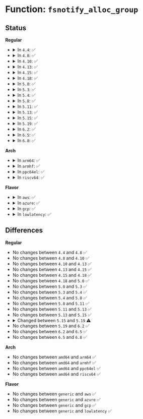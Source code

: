 # Function: <code>fsnotify_alloc_group</code>

## Status
<b>Regular</b>
<ul>
<li>
<details>
<summary>In <code>4.4</code>: ✅</summary>

```c
struct fsnotify_group *fsnotify_alloc_group(const struct fsnotify_ops *ops);
```

**Collision:** Unique Global

**Inline:** No

**Transformation:** False

**Instances:**

```
In fs/notify/group.c (ffffffff8124fcf0)
Location: fs/notify/group.c:91
Inline: False
Direct callers:
  - kernel/audit_tree.c:audit_tree_init
  - fs/notify/dnotify/dnotify.c:dnotify_init
  - fs/notify/inotify/inotify_user.c:inotify_new_group
  - fs/notify/fanotify/fanotify_user.c:SyS_fanotify_init
```
**Symbols:**

```
ffffffff8124fcf0-ffffffff8124fdb1: fsnotify_alloc_group (STB_GLOBAL)
```
</details>
</li>
<li>
<details>
<summary>In <code>4.8</code>: ✅</summary>

```c
struct fsnotify_group *fsnotify_alloc_group(const struct fsnotify_ops *ops);
```

**Collision:** Unique Global

**Inline:** No

**Transformation:** False

**Instances:**

```
In fs/notify/group.c (ffffffff81278410)
Location: fs/notify/group.c:119
Inline: False
Direct callers:
  - kernel/audit_tree.c:audit_tree_init
  - fs/notify/dnotify/dnotify.c:dnotify_init
  - fs/notify/inotify/inotify_user.c:inotify_new_group
  - fs/notify/fanotify/fanotify_user.c:SyS_fanotify_init
```
**Symbols:**

```
ffffffff81278410-ffffffff812784d1: fsnotify_alloc_group (STB_GLOBAL)
```
</details>
</li>
<li>
<details>
<summary>In <code>4.10</code>: ✅</summary>

```c
struct fsnotify_group *fsnotify_alloc_group(const struct fsnotify_ops *ops);
```

**Collision:** Unique Global

**Inline:** No

**Transformation:** False

**Instances:**

```
In fs/notify/group.c (ffffffff8128c120)
Location: fs/notify/group.c:119
Inline: False
Direct callers:
  - kernel/audit_tree.c:audit_tree_init
  - fs/notify/dnotify/dnotify.c:dnotify_init
  - fs/notify/inotify/inotify_user.c:inotify_new_group
  - fs/notify/fanotify/fanotify_user.c:SyS_fanotify_init
```
**Symbols:**

```
ffffffff8128c120-ffffffff8128c1c4: fsnotify_alloc_group (STB_GLOBAL)
```
</details>
</li>
<li>
<details>
<summary>In <code>4.13</code>: ✅</summary>

```c
struct fsnotify_group *fsnotify_alloc_group(const struct fsnotify_ops *ops);
```

**Collision:** Unique Global

**Inline:** No

**Transformation:** False

**Instances:**

```
In fs/notify/group.c (ffffffff812990b0)
Location: fs/notify/group.c:128
Inline: False
Direct callers:
  - kernel/audit_tree.c:audit_tree_init
  - fs/notify/dnotify/dnotify.c:dnotify_init
  - fs/notify/inotify/inotify_user.c:inotify_new_group
  - fs/notify/fanotify/fanotify_user.c:SyS_fanotify_init
```
**Symbols:**

```
ffffffff812990b0-ffffffff8129915e: fsnotify_alloc_group (STB_GLOBAL)
```
</details>
</li>
<li>
<details>
<summary>In <code>4.15</code>: ✅</summary>

```c
struct fsnotify_group *fsnotify_alloc_group(const struct fsnotify_ops *ops);
```

**Collision:** Unique Global

**Inline:** No

**Transformation:** False

**Instances:**

```
In fs/notify/group.c (ffffffff812bc470)
Location: fs/notify/group.c:128
Inline: False
Direct callers:
  - kernel/audit_tree.c:audit_tree_init
  - fs/notify/dnotify/dnotify.c:dnotify_init
  - fs/notify/inotify/inotify_user.c:inotify_new_group
  - fs/notify/fanotify/fanotify_user.c:SyS_fanotify_init
```
**Symbols:**

```
ffffffff812bc470-ffffffff812bc51e: fsnotify_alloc_group (STB_GLOBAL)
```
</details>
</li>
<li>
<details>
<summary>In <code>4.18</code>: ✅</summary>

```c
struct fsnotify_group *fsnotify_alloc_group(const struct fsnotify_ops *ops);
```

**Collision:** Unique Global

**Inline:** No

**Transformation:** False

**Instances:**

```
In fs/notify/group.c (ffffffff812e5090)
Location: fs/notify/group.c:128
Inline: False
Direct callers:
  - kernel/audit_watch.c:audit_watch_init
  - kernel/audit_fsnotify.c:audit_fsnotify_init
  - kernel/audit_tree.c:audit_tree_init
  - fs/notify/dnotify/dnotify.c:dnotify_init
  - fs/notify/inotify/inotify_user.c:do_inotify_init
  - fs/notify/fanotify/fanotify_user.c:__ia32_sys_fanotify_init
  - fs/notify/fanotify/fanotify_user.c:__x64_sys_fanotify_init
```
**Symbols:**

```
ffffffff812e5090-ffffffff812e513e: fsnotify_alloc_group (STB_GLOBAL)
```
</details>
</li>
<li>
<details>
<summary>In <code>5.0</code>: ✅</summary>

```c
struct fsnotify_group *fsnotify_alloc_group(const struct fsnotify_ops *ops);
```

**Collision:** Unique Global

**Inline:** No

**Transformation:** False

**Instances:**

```
In fs/notify/group.c (ffffffff812f9b70)
Location: fs/notify/group.c:131
Inline: False
Direct callers:
  - kernel/audit_watch.c:audit_watch_init
  - kernel/audit_fsnotify.c:audit_fsnotify_init
  - kernel/audit_tree.c:audit_tree_init
  - fs/notify/dnotify/dnotify.c:dnotify_init
  - fs/notify/inotify/inotify_user.c:do_inotify_init
  - fs/notify/fanotify/fanotify_user.c:__ia32_sys_fanotify_init
  - fs/notify/fanotify/fanotify_user.c:__x64_sys_fanotify_init
```
**Symbols:**

```
ffffffff812f9b70-ffffffff812f9c18: fsnotify_alloc_group (STB_GLOBAL)
```
</details>
</li>
<li>
<details>
<summary>In <code>5.3</code>: ✅</summary>

```c
struct fsnotify_group *fsnotify_alloc_group(const struct fsnotify_ops *ops);
```

**Collision:** Unique Global

**Inline:** No

**Transformation:** False

**Instances:**

```
In fs/notify/group.c (ffffffff8131a210)
Location: fs/notify/group.c:117
Inline: False
Direct callers:
  - kernel/audit_watch.c:audit_watch_init
  - kernel/audit_fsnotify.c:audit_fsnotify_init
  - kernel/audit_tree.c:audit_tree_init
  - fs/notify/dnotify/dnotify.c:dnotify_init
  - fs/notify/inotify/inotify_user.c:do_inotify_init
  - fs/notify/fanotify/fanotify_user.c:__ia32_sys_fanotify_init
  - fs/notify/fanotify/fanotify_user.c:__x64_sys_fanotify_init
```
**Symbols:**

```
ffffffff8131a210-ffffffff8131a2c8: fsnotify_alloc_group (STB_GLOBAL)
```
</details>
</li>
<li>
<details>
<summary>In <code>5.4</code>: ✅</summary>

```c
struct fsnotify_group *fsnotify_alloc_group(const struct fsnotify_ops *ops);
```

**Collision:** Unique Global

**Inline:** No

**Transformation:** False

**Instances:**

```
In fs/notify/group.c (ffffffff8132d030)
Location: fs/notify/group.c:117
Inline: False
Direct callers:
  - kernel/audit_watch.c:audit_watch_init
  - kernel/audit_fsnotify.c:audit_fsnotify_init
  - kernel/audit_tree.c:audit_tree_init
  - fs/notify/dnotify/dnotify.c:dnotify_init
  - fs/notify/inotify/inotify_user.c:do_inotify_init
  - fs/notify/fanotify/fanotify_user.c:__ia32_sys_fanotify_init
  - fs/notify/fanotify/fanotify_user.c:__x64_sys_fanotify_init
```
**Symbols:**

```
ffffffff8132d030-ffffffff8132d0e8: fsnotify_alloc_group (STB_GLOBAL)
```
</details>
</li>
<li>
<details>
<summary>In <code>5.8</code>: ✅</summary>

```c
struct fsnotify_group *fsnotify_alloc_group(const struct fsnotify_ops *ops);
```

**Collision:** Unique Global

**Inline:** No

**Transformation:** False

**Instances:**

```
In fs/notify/group.c (ffffffff81366db0)
Location: fs/notify/group.c:118
Inline: False
Direct callers:
  - kernel/audit_watch.c:audit_watch_init
  - kernel/audit_fsnotify.c:audit_fsnotify_init
  - kernel/audit_tree.c:audit_tree_init
  - fs/notify/dnotify/dnotify.c:dnotify_init
  - fs/notify/inotify/inotify_user.c:inotify_new_group
  - fs/notify/fanotify/fanotify_user.c:__do_sys_fanotify_init
```
**Symbols:**

```
ffffffff81366db0-ffffffff81366e62: fsnotify_alloc_group (STB_GLOBAL)
```
</details>
</li>
<li>
<details>
<summary>In <code>5.11</code>: ✅</summary>

```c
struct fsnotify_group *fsnotify_alloc_group(const struct fsnotify_ops *ops);
```

**Collision:** Unique Global

**Inline:** No

**Transformation:** False

**Instances:**

```
In fs/notify/group.c (ffffffff81374100)
Location: fs/notify/group.c:118
Inline: False
Direct callers:
  - kernel/audit_watch.c:audit_watch_init
  - kernel/audit_fsnotify.c:audit_fsnotify_init
  - kernel/audit_tree.c:audit_tree_init
  - fs/notify/dnotify/dnotify.c:dnotify_init
  - fs/notify/inotify/inotify_user.c:inotify_new_group
  - fs/notify/fanotify/fanotify_user.c:__do_sys_fanotify_init
```
**Symbols:**

```
ffffffff81374100-ffffffff813741b2: fsnotify_alloc_group (STB_GLOBAL)
```
</details>
</li>
<li>
<details>
<summary>In <code>5.13</code>: ✅</summary>

```c
struct fsnotify_group *fsnotify_alloc_group(const struct fsnotify_ops *ops);
```

**Collision:** Unique Global

**Inline:** No

**Transformation:** False

**Instances:**

```
In fs/notify/group.c (ffffffff8137ab00)
Location: fs/notify/group.c:143
Inline: False
Direct callers:
  - kernel/audit_watch.c:audit_watch_init
  - kernel/audit_fsnotify.c:audit_fsnotify_init
  - kernel/audit_tree.c:audit_tree_init
  - fs/notify/dnotify/dnotify.c:dnotify_init
```
**Symbols:**

```
ffffffff8137ab00-ffffffff8137ab15: fsnotify_alloc_group (STB_GLOBAL)
```
</details>
</li>
<li>
<details>
<summary>In <code>5.15</code>: ✅</summary>

```c
struct fsnotify_group *fsnotify_alloc_group(const struct fsnotify_ops *ops);
```

**Collision:** Unique Global

**Inline:** No

**Transformation:** False

**Instances:**

```
In fs/notify/group.c (ffffffff813c77e0)
Location: fs/notify/group.c:144
Inline: False
Direct callers:
  - kernel/audit_watch.c:audit_watch_init
  - kernel/audit_fsnotify.c:audit_fsnotify_init
  - kernel/audit_tree.c:audit_tree_init
  - fs/notify/dnotify/dnotify.c:dnotify_init
```
**Symbols:**

```
ffffffff813c77e0-ffffffff813c77f5: fsnotify_alloc_group (STB_GLOBAL)
```
</details>
</li>
<li>
<details>
<summary>In <code>5.19</code>: ✅</summary>

```c
struct fsnotify_group *fsnotify_alloc_group(const struct fsnotify_ops *ops, int flags);
```

**Collision:** Unique Global

**Inline:** No

**Transformation:** False

**Instances:**

```
In fs/notify/group.c (ffffffff8144eb10)
Location: fs/notify/group.c:156
Inline: False
Direct callers:
  - kernel/audit_watch.c:audit_watch_init
  - kernel/audit_fsnotify.c:audit_fsnotify_init
  - kernel/audit_tree.c:audit_tree_init
  - fs/notify/dnotify/dnotify.c:dnotify_init
  - fs/notify/inotify/inotify_user.c:do_inotify_init
  - fs/notify/fanotify/fanotify_user.c:__do_sys_fanotify_init
```
**Symbols:**

```
ffffffff8144eb10-ffffffff8144ebf2: fsnotify_alloc_group (STB_GLOBAL)
```
</details>
</li>
<li>
<details>
<summary>In <code>6.2</code>: ✅</summary>

```c
struct fsnotify_group *fsnotify_alloc_group(const struct fsnotify_ops *ops, int flags);
```

**Collision:** Unique Global

**Inline:** No

**Transformation:** False

**Instances:**

```
In fs/notify/group.c (ffffffff814dd2a0)
Location: fs/notify/group.c:156
Inline: False
Direct callers:
  - kernel/audit_watch.c:audit_watch_init
  - kernel/audit_fsnotify.c:audit_fsnotify_init
  - kernel/audit_tree.c:audit_tree_init
  - fs/notify/dnotify/dnotify.c:dnotify_init
  - fs/notify/inotify/inotify_user.c:do_inotify_init
  - fs/notify/fanotify/fanotify_user.c:__do_sys_fanotify_init
```
**Symbols:**

```
ffffffff814dd2a0-ffffffff814dd387: fsnotify_alloc_group (STB_GLOBAL)
```
</details>
</li>
<li>
<details>
<summary>In <code>6.5</code>: ✅</summary>

```c
struct fsnotify_group *fsnotify_alloc_group(const struct fsnotify_ops *ops, int flags);
```

**Collision:** Unique Global

**Inline:** No

**Transformation:** False

**Instances:**

```
In fs/notify/group.c (ffffffff81513b00)
Location: fs/notify/group.c:156
Inline: False
Direct callers:
  - kernel/audit_watch.c:audit_watch_init
  - kernel/audit_fsnotify.c:audit_fsnotify_init
  - kernel/audit_tree.c:audit_tree_init
  - fs/notify/dnotify/dnotify.c:dnotify_init
  - fs/notify/inotify/inotify_user.c:do_inotify_init
  - fs/notify/fanotify/fanotify_user.c:__do_sys_fanotify_init
```
**Symbols:**

```
ffffffff81513b00-ffffffff81513be7: fsnotify_alloc_group (STB_GLOBAL)
```
</details>
</li>
<li>
<details>
<summary>In <code>6.8</code>: ✅</summary>

```c
struct fsnotify_group *fsnotify_alloc_group(const struct fsnotify_ops *ops, int flags);
```

**Collision:** Unique Global

**Inline:** No

**Transformation:** False

**Instances:**

```
In fs/notify/group.c (ffffffff81547f90)
Location: fs/notify/group.c:156
Inline: False
Direct callers:
  - kernel/audit_watch.c:audit_watch_init
  - kernel/audit_fsnotify.c:audit_fsnotify_init
  - kernel/audit_tree.c:audit_tree_init
  - fs/notify/dnotify/dnotify.c:dnotify_init
  - fs/notify/inotify/inotify_user.c:do_inotify_init
  - fs/notify/fanotify/fanotify_user.c:__do_sys_fanotify_init
```
**Symbols:**

```
ffffffff81547f90-ffffffff815480bc: fsnotify_alloc_group (STB_GLOBAL)
```
</details>
</li>
</ul>
<b>Arch</b>
<ul>
<li>
<details>
<summary>In <code>arm64</code>: ✅</summary>

```c
struct fsnotify_group *fsnotify_alloc_group(const struct fsnotify_ops *ops);
```

**Collision:** Unique Global

**Inline:** No

**Transformation:** False

**Instances:**

```
In fs/notify/group.c (ffff8000103e8e00)
Location: fs/notify/group.c:117
Inline: False
Direct callers:
  - kernel/audit_watch.c:audit_watch_init
  - kernel/audit_fsnotify.c:audit_fsnotify_init
  - kernel/audit_tree.c:audit_tree_init
  - fs/notify/dnotify/dnotify.c:dnotify_init
  - fs/notify/inotify/inotify_user.c:do_inotify_init
  - fs/notify/fanotify/fanotify_user.c:__arm64_sys_fanotify_init
```
**Symbols:**

```
ffff8000103e8e00-ffff8000103e8ebc: fsnotify_alloc_group (STB_GLOBAL)
```
</details>
</li>
<li>
<details>
<summary>In <code>armhf</code>: ✅</summary>

```c
struct fsnotify_group *fsnotify_alloc_group(const struct fsnotify_ops *ops);
```

**Collision:** Unique Global

**Inline:** No

**Transformation:** False

**Instances:**

```
In fs/notify/group.c (c05c0530)
Location: fs/notify/group.c:117
Inline: False
Direct callers:
  - kernel/audit_watch.c:audit_watch_init
  - kernel/audit_fsnotify.c:audit_fsnotify_init
  - kernel/audit_tree.c:audit_tree_init
  - fs/notify/dnotify/dnotify.c:dnotify_init
  - fs/notify/inotify/inotify_user.c:do_inotify_init
  - fs/notify/fanotify/fanotify_user.c:__se_sys_fanotify_init
```
**Symbols:**

```
c05c0530-c05c05e4: fsnotify_alloc_group (STB_GLOBAL)
```
</details>
</li>
<li>
<details>
<summary>In <code>ppc64el</code>: ✅</summary>

```c
struct fsnotify_group *fsnotify_alloc_group(const struct fsnotify_ops *ops);
```

**Collision:** Unique Global

**Inline:** No

**Transformation:** False

**Instances:**

```
In fs/notify/group.c (c0000000004ef8f0)
Location: fs/notify/group.c:117
Inline: False
Direct callers:
  - kernel/audit_watch.c:audit_watch_init
  - kernel/audit_fsnotify.c:audit_fsnotify_init
  - kernel/audit_tree.c:audit_tree_init
  - fs/notify/dnotify/dnotify.c:dnotify_init
  - fs/notify/inotify/inotify_user.c:do_inotify_init
  - fs/notify/fanotify/fanotify_user.c:__se_sys_fanotify_init
```
**Symbols:**

```
c0000000004ef8f0-c0000000004ef9f0: fsnotify_alloc_group (STB_GLOBAL)
```
</details>
</li>
<li>
<details>
<summary>In <code>riscv64</code>: ✅</summary>

```c
struct fsnotify_group *fsnotify_alloc_group(const struct fsnotify_ops *ops);
```

**Collision:** Unique Global

**Inline:** No

**Transformation:** False

**Instances:**

```
In fs/notify/group.c (ffffffe00029d8ec)
Location: fs/notify/group.c:117
Inline: False
Direct callers:
  - kernel/audit_watch.c:audit_watch_init
  - kernel/audit_fsnotify.c:audit_fsnotify_init
  - kernel/audit_tree.c:audit_tree_init
  - fs/notify/dnotify/dnotify.c:dnotify_init
  - fs/notify/inotify/inotify_user.c:do_inotify_init
  - fs/notify/fanotify/fanotify_user.c:__se_sys_fanotify_init
```
**Symbols:**

```
ffffffe00029d8ec-ffffffe00029d994: fsnotify_alloc_group (STB_GLOBAL)
```
</details>
</li>
</ul>
<b>Flavor</b>
<ul>
<li>
<details>
<summary>In <code>aws</code>: ✅</summary>

```c
struct fsnotify_group *fsnotify_alloc_group(const struct fsnotify_ops *ops);
```

**Collision:** Unique Global

**Inline:** No

**Transformation:** False

**Instances:**

```
In fs/notify/group.c (ffffffff81325610)
Location: fs/notify/group.c:117
Inline: False
Direct callers:
  - kernel/audit_watch.c:audit_watch_init
  - kernel/audit_fsnotify.c:audit_fsnotify_init
  - kernel/audit_tree.c:audit_tree_init
  - fs/notify/dnotify/dnotify.c:dnotify_init
  - fs/notify/inotify/inotify_user.c:do_inotify_init
  - fs/notify/fanotify/fanotify_user.c:__ia32_sys_fanotify_init
  - fs/notify/fanotify/fanotify_user.c:__x64_sys_fanotify_init
```
**Symbols:**

```
ffffffff81325610-ffffffff813256c8: fsnotify_alloc_group (STB_GLOBAL)
```
</details>
</li>
<li>
<details>
<summary>In <code>azure</code>: ✅</summary>

```c
struct fsnotify_group *fsnotify_alloc_group(const struct fsnotify_ops *ops);
```

**Collision:** Unique Global

**Inline:** No

**Transformation:** False

**Instances:**

```
In fs/notify/group.c (ffffffff813161b0)
Location: fs/notify/group.c:117
Inline: False
Direct callers:
  - kernel/audit_watch.c:audit_watch_init
  - kernel/audit_fsnotify.c:audit_fsnotify_init
  - kernel/audit_tree.c:audit_tree_init
  - fs/notify/dnotify/dnotify.c:dnotify_init
  - fs/notify/inotify/inotify_user.c:do_inotify_init
  - fs/notify/fanotify/fanotify_user.c:__ia32_sys_fanotify_init
  - fs/notify/fanotify/fanotify_user.c:__x64_sys_fanotify_init
```
**Symbols:**

```
ffffffff813161b0-ffffffff81316268: fsnotify_alloc_group (STB_GLOBAL)
```
</details>
</li>
<li>
<details>
<summary>In <code>gcp</code>: ✅</summary>

```c
struct fsnotify_group *fsnotify_alloc_group(const struct fsnotify_ops *ops);
```

**Collision:** Unique Global

**Inline:** No

**Transformation:** False

**Instances:**

```
In fs/notify/group.c (ffffffff813230e0)
Location: fs/notify/group.c:117
Inline: False
Direct callers:
  - kernel/audit_watch.c:audit_watch_init
  - kernel/audit_fsnotify.c:audit_fsnotify_init
  - kernel/audit_tree.c:audit_tree_init
  - fs/notify/dnotify/dnotify.c:dnotify_init
  - fs/notify/inotify/inotify_user.c:do_inotify_init
  - fs/notify/fanotify/fanotify_user.c:__ia32_sys_fanotify_init
  - fs/notify/fanotify/fanotify_user.c:__x64_sys_fanotify_init
```
**Symbols:**

```
ffffffff813230e0-ffffffff81323198: fsnotify_alloc_group (STB_GLOBAL)
```
</details>
</li>
<li>
<details>
<summary>In <code>lowlatency</code>: ✅</summary>

```c
struct fsnotify_group *fsnotify_alloc_group(const struct fsnotify_ops *ops);
```

**Collision:** Unique Global

**Inline:** No

**Transformation:** False

**Instances:**

```
In fs/notify/group.c (ffffffff81334e20)
Location: fs/notify/group.c:117
Inline: False
Direct callers:
  - kernel/audit_watch.c:audit_watch_init
  - kernel/audit_fsnotify.c:audit_fsnotify_init
  - kernel/audit_tree.c:audit_tree_init
  - fs/notify/dnotify/dnotify.c:dnotify_init
  - fs/notify/inotify/inotify_user.c:do_inotify_init
  - fs/notify/fanotify/fanotify_user.c:__ia32_sys_fanotify_init
  - fs/notify/fanotify/fanotify_user.c:__x64_sys_fanotify_init
```
**Symbols:**

```
ffffffff81334e20-ffffffff81334ed8: fsnotify_alloc_group (STB_GLOBAL)
```
</details>
</li>
</ul>

## Differences
<b>Regular</b>
<ul>
<li>
No changes between <code>4.4</code> and <code>4.8</code> ✅
</li>
<li>
No changes between <code>4.8</code> and <code>4.10</code> ✅
</li>
<li>
No changes between <code>4.10</code> and <code>4.13</code> ✅
</li>
<li>
No changes between <code>4.13</code> and <code>4.15</code> ✅
</li>
<li>
No changes between <code>4.15</code> and <code>4.18</code> ✅
</li>
<li>
No changes between <code>4.18</code> and <code>5.0</code> ✅
</li>
<li>
No changes between <code>5.0</code> and <code>5.3</code> ✅
</li>
<li>
No changes between <code>5.3</code> and <code>5.4</code> ✅
</li>
<li>
No changes between <code>5.4</code> and <code>5.8</code> ✅
</li>
<li>
No changes between <code>5.8</code> and <code>5.11</code> ✅
</li>
<li>
No changes between <code>5.11</code> and <code>5.13</code> ✅
</li>
<li>
No changes between <code>5.13</code> and <code>5.15</code> ✅
</li>
<li>
<details>
<summary>Changed between <code>5.15</code> and <code>5.19</code> ⚠️</summary>
<ul>
<li>
<b>Param added. </b>
<code>int flags</code>
</li>
</ul>
</details>
</li>
<li>
No changes between <code>5.19</code> and <code>6.2</code> ✅
</li>
<li>
No changes between <code>6.2</code> and <code>6.5</code> ✅
</li>
<li>
No changes between <code>6.5</code> and <code>6.8</code> ✅
</li>
</ul>
<b>Arch</b>
<ul>
<li>
No changes between <code>amd64</code> and <code>arm64</code> ✅
</li>
<li>
No changes between <code>amd64</code> and <code>armhf</code> ✅
</li>
<li>
No changes between <code>amd64</code> and <code>ppc64el</code> ✅
</li>
<li>
No changes between <code>amd64</code> and <code>riscv64</code> ✅
</li>
</ul>
<b>Flavor</b>
<ul>
<li>
No changes between <code>generic</code> and <code>aws</code> ✅
</li>
<li>
No changes between <code>generic</code> and <code>azure</code> ✅
</li>
<li>
No changes between <code>generic</code> and <code>gcp</code> ✅
</li>
<li>
No changes between <code>generic</code> and <code>lowlatency</code> ✅
</li>
</ul>
